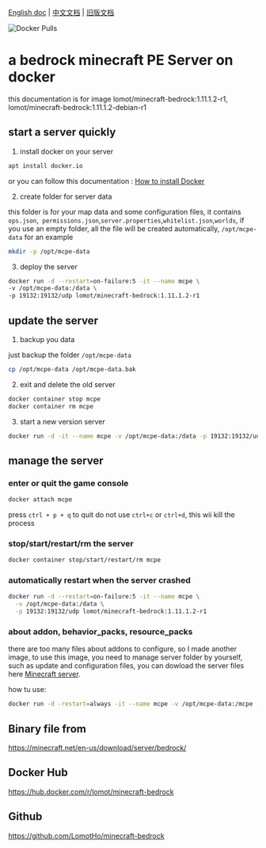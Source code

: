[English doc]:https://github.com/LomotHo/minecraft-bedrock
[中文文档]:https://github.com/LomotHo/minecraft-bedrock/blob/master/readme_zh.md
[旧版文档]:https://github.com/LomotHo/minecraft-bedrock/blob/master/doc/zh/
[Docker Pulls]:https://img.shields.io/docker/pulls/lomot/minecraft-bedrock.svg
[How to install Docker]:https://docs.docker.com/install/linux/docker-ce/ubuntu/
[Minecraft server]:https://minecraft.net/en-us/download/server/bedrock/

[English doc] | [中文文档] | [旧版文档]

![Docker Pulls]

# a bedrock minecraft PE Server on docker
this documentation is for image lomot/minecraft-bedrock:1.11.1.2-r1, lomot/minecraft-bedrock:1.11.1.2-debian-r1

## start a server quickly
1. install docker on your server

  ```bash
  apt install docker.io
  ```
  or you can follow this documentation : [How to install Docker]

2. create folder for server data

  this folder is for your map data and some configuration files, it contains ```ops.json```,``` permissions.json```,```server.properties```,```whitelist.json```,```worlds```, if you use an empty folder, all the file will be created automatically, ```/opt/mcpe-data``` for an example

  ```bash
  mkdir -p /opt/mcpe-data
  ```

3. deploy the server

  ```bash
docker run -d --restart=on-failure:5 -it --name mcpe \
  -v /opt/mcpe-data:/data \
  -p 19132:19132/udp lomot/minecraft-bedrock:1.11.1.2-r1
  ```

## update the server
1. backup you data

  just backup the folder ```/opt/mcpe-data```

  ```bash
  cp /opt/mcpe-data /opt/mcpe-data.bak
  ```

2. exit and delete the old server

  ```bash
  docker container stop mcpe
  docker container rm mcpe
  ```
3. start a new version server

  ```bash
  docker run -d -it --name mcpe -v /opt/mcpe-data:/data -p 19132:19132/udp lomot/minecraft-bedrock:1.11.1.2-r1
  ```

## manage the server
### enter or quit the game console
```bash
docker attach mcpe
```
press ```ctrl + p + q``` to quit
do not use ```ctrl+c``` or ```ctrl+d```, this wii kill the process

### stop/start/restart/rm the server
```bash
docker container stop/start/restart/rm mcpe
```

### automatically restart when the server crashed
```bash
docker run -d --restart=on-failure:5 -it --name mcpe \
  -v /opt/mcpe-data:/data \
  -p 19132:19132/udp lomot/minecraft-bedrock:1.11.1.2-r1
```

### about addon, behavior_packs, resource_packs
there are too many files about addons to configure, so I made another image, to use this image, you need to manage server folder by yourself, such as update and configuration files, you can dowload the server files here [Minecraft server].

how tu use:

```bash
docker run -d -restart=always -it --name mcpe -v /opt/mcpe-data:/mcpe -p 19132:19132/udp lomot/minecraft-bedrock:base
```

## Binary file from
https://minecraft.net/en-us/download/server/bedrock/

## Docker Hub
https://hub.docker.com/r/lomot/minecraft-bedrock

## Github
https://github.com/LomotHo/minecraft-bedrock
